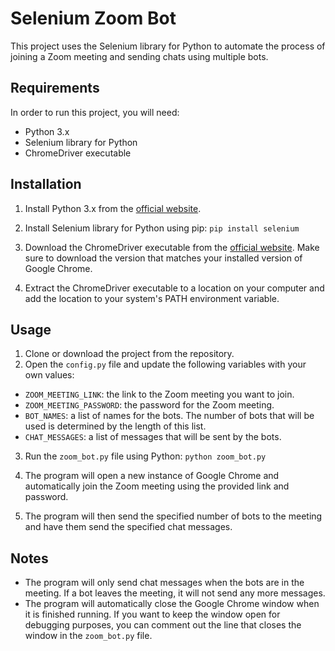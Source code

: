 # Selenium Zoom Bot 

This project uses the Selenium library for Python to automate the process of joining a Zoom meeting and sending chats using multiple bots.

## Requirements

In order to run this project, you will need:

- Python 3.x
- Selenium library for Python
- ChromeDriver executable

## Installation

1. Install Python 3.x from the [official website](https://www.python.org/downloads/).
2. Install Selenium library for Python using pip:
`pip install selenium`

3. Download the ChromeDriver executable from the [official website](https://sites.google.com/chromium.org/driver/?pli=1). Make sure to download the version that matches your installed version of Google Chrome.
4. Extract the ChromeDriver executable to a location on your computer and add the location to your system's PATH environment variable.

## Usage

1. Clone or download the project from the repository.
2. Open the `config.py` file and update the following variables with your own values:
- `ZOOM_MEETING_LINK`: the link to the Zoom meeting you want to join.
- `ZOOM_MEETING_PASSWORD`: the password for the Zoom meeting.
- `BOT_NAMES`: a list of names for the bots. The number of bots that will be used is determined by the length of this list.
- `CHAT_MESSAGES`: a list of messages that will be sent by the bots.
3. Run the `zoom_bot.py` file using Python:
`python zoom_bot.py`

4. The program will open a new instance of Google Chrome and automatically join the Zoom meeting using the provided link and password.
5. The program will then send the specified number of bots to the meeting and have them send the specified chat messages.

## Notes

- The program will only send chat messages when the bots are in the meeting. If a bot leaves the meeting, it will not send any more messages.
- The program will automatically close the Google Chrome window when it is finished running. If you want to keep the window open for debugging purposes, you can comment out the line that closes the window in the `zoom_bot.py` file.
